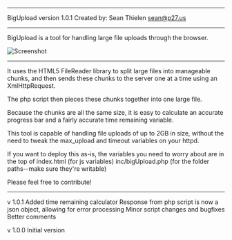 -------------------------------------------------------------------------

BigUpload 
	version 1.0.1
	Created by: Sean Thielen <sean@p27.us>

-------------------------------------------------------------------------

BigUpload is a tool for handling large file uploads through the browser.

![Screenshot](http://i.imgur.com/vESk5dp.png)

-------------------------------------------------------------------------

It uses the HTML5 FileReader library to split large files into manageable chunks,
and then sends these chunks to the server one at a time using an XmlHttpRequest.

The php script then pieces these chunks together into one large file.

Because the chunks are all the same size, it is easy to calculate an accurate progress bar
and a fairly accurate time remaining variable.

This tool is capable of handling file uploads of up to 2GB in size, without the need to tweak
the max_upload and timeout variables on your httpd.

If you want to deploy this as-is, the variables you need to worry about are in the top of
	index.html (for js variables)
	inc/bigUpload.php (for the folder paths--make sure they're writable)


Please feel free to contribute!

-------------------------------------------------------------------------

v 1.0.1
Added time remaining calculator
Response from php script is now a json object, allowing for error processing
Minor script changes and bugfixes
Better comments

v 1.0.0
Initial version